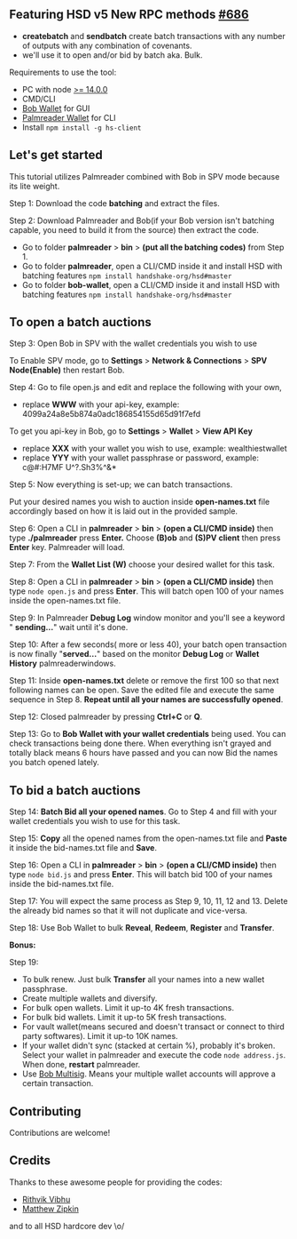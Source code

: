 ## **Featuring HSD v5 New RPC methods** [**#686**](https://github.com/handshake-org/hsd/pull/686)

- **createbatch**  and **sendbatch** create batch transactions with any number of outputs with any combination of covenants.
- we'll use it to open and/or bid by batch aka. Bulk.

Requirements to use the tool:

- PC with node [\>= 14.0.0](https://github.com/handshake-org/hsd/blob/6314c1aa08484be6d304d251b7f309f6e6a664ac/package.json#L20)
- CMD/CLI
- [Bob Wallet](https://github.com/kyokan/bob-wallet/releases) for GUI
- [Palmreader Wallet](https://github.com/enginux/palmreader) for CLI
- Install `npm install -g hs-client`

## **Let's get started**

This tutorial utilizes Palmreader combined with Bob in SPV mode because its lite weight.

Step 1: Download the code **batching** and extract the files.

Step 2: Download Palmreader and Bob(if your Bob version isn't batching capable, you need to build it from the source) then extract the code.

- Go to folder **palmreader** > **bin** > **(put all the batching codes)** from Step 1.
- Go to folder **palmreader**, open a CLI/CMD inside it and install HSD with batching features `npm install handshake-org/hsd#master`
- Go to folder **bob-wallet**, open a CLI/CMD inside it and install HSD with batching features `npm install handshake-org/hsd#master`


## To **open a batch auctions**

Step 3: Open Bob in SPV with the wallet credentials you wish to use

To Enable SPV mode, go to **Settings** > **Network & Connections** > **SPV Node(Enable)** then restart Bob.

Step 4: Go to file open.js and edit and replace the following with your own,

- replace **WWW** with your api-key, example: 4099a24a8e5b874a0adc186854155d65d91f7efd

To get you api-key in Bob, go to **Settings** > **Wallet** > **View API Key**

- replace **XXX** with your wallet you wish to use, example: wealthiestwallet
- replace **YYY** with your wallet passphrase or password, example: c@#:H7MF U^?.Sh3%^&\*

Step 5: Now everything is set-up; we can batch transactions.

Put your desired names you wish to auction inside **open-names.txt** file accordingly based on how it is laid out in the provided sample.

Step 6: Open a CLI in **palmreader** > **bin** > **(open a CLI/CMD inside)** then type **./palmreader** press **Enter.** Choose **(B)ob** and **(S)PV client** then press **Enter** key. Palmreader will load.

Step 7: From the **Wallet List (W)** choose your desired wallet for this task.

Step 8: Open a CLI in **palmreader** > **bin** > **(open a CLI/CMD inside)** then type `node open.js` and press **Enter**. This will batch open 100 of your names inside the open-names.txt file.

Step 9: In Palmreader **Debug Log** window monitor and you'll see a keyword " **sending…**" wait until it's done.

Step 10: After a few seconds( more or less 40), your batch open transaction is now finally "**served…**" based on the monitor **Debug Log** or **Wallet History** palmreaderwindows.

Step 11: Inside **open-names.txt** delete or remove the first 100 so that next following names can be open. Save the edited file and execute the same sequence in Step 8. **Repeat until all your names are successfully opened**.

Step 12: Closed palmreader by pressing **Ctrl+C** or **Q**.

Step 13: Go to **Bob Wallet with your wallet credentials** being used. You can check transactions being done there. When everything isn't grayed and totally black means 6 hours have passed and you can now Bid the names you batch opened lately.


## To **bid a batch auctions**

Step 14: **Batch Bid all your opened names**. Go to Step 4 and fill with your wallet credentials you wish to use for this task.

Step 15: **Copy** all the opened names from the open-names.txt file and **Paste** it inside the bid-names.txt file and **Save**.

Step 16: Open a CLI in **palmreader** > **bin** > **(open a CLI/CMD inside)** then type `node bid.js` and press **Enter**. This will batch bid 100 of your names inside the bid-names.txt file.

Step 17: You will expect the same process as Step 9, 10, 11, 12 and 13. Delete the already bid names so that it will not duplicate and vice-versa.

Step 18: Use Bob Wallet to bulk **Reveal**, **Redeem**, **Register** and **Transfer**.

**Bonus:**

 Step 19:

- To bulk renew. Just bulk **Transfer** all your names into a new wallet passphrase.
- Create multiple wallets and diversify.
- For bulk open wallets. Limit it up-to 4K fresh transactions.
- For bulk bid wallets. Limit it up-to 5K fresh transactions.
- For vault wallet(means secured and doesn't transact or connect to third party softwares). Limit it up-to 10K names.
- If your wallet didn't sync (stacked at certain %), probably it's broken. Select your wallet in palmreader and execute the code `node address.js`. When done, **restart** palmreader.
- Use [Bob Multisig](https://discord.com/channels/822591034202521641/822591754477371443/1039817135507128370). Means your multiple wallet accounts will approve a certain transaction.

## Contributing
Contributions are welcome!

## Credits
Thanks to these awesome people for providing the codes:
- [Rithvik Vibhu](https://github.com/rithvikvibhu)
- [Matthew Zipkin](https://github.com/pinheadmz)

and to all HSD hardcore dev \o/